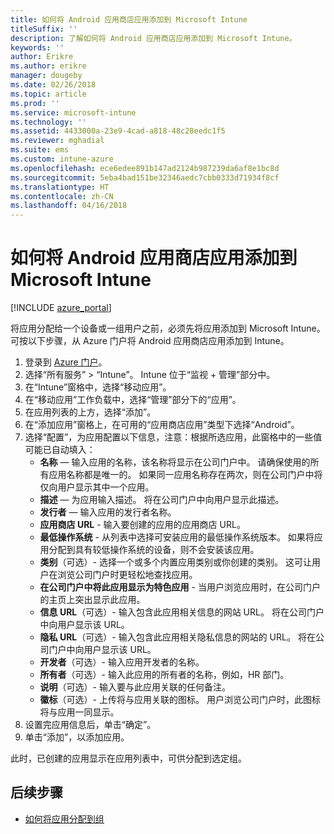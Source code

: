```yaml
---
title: 如何将 Android 应用商店应用添加到 Microsoft Intune
titleSuffix: ''
description: 了解如何将 Android 应用商店应用添加到 Microsoft Intune。
keywords: ''
author: Erikre
ms.author: erikre
manager: dougeby
ms.date: 02/26/2018
ms.topic: article
ms.prod: ''
ms.service: microsoft-intune
ms.technology: ''
ms.assetid: 4433000a-23e9-4cad-a818-48c28eedc1f5
ms.reviewer: mghadial
ms.suite: ems
ms.custom: intune-azure
ms.openlocfilehash: ece6edee891b147ad2124b987239da6af8e1bc8d
ms.sourcegitcommit: 5eba4bad151be32346aedc7cbb0333d71934f8cf
ms.translationtype: HT
ms.contentlocale: zh-CN
ms.lasthandoff: 04/16/2018
---
```

# <a name="how-to-add-android-store-apps-to-microsoft-intune"></a>如何将 Android 应用商店应用添加到 Microsoft Intune

[!INCLUDE [azure_portal](./includes/azure_portal.md)]

将应用分配给一个设备或一组用户之前，必须先将应用添加到 Microsoft Intune。 可按以下步骤，从 Azure 门户将 Android 应用商店应用添加到 Intune。

1. 登录到 [Azure 门户](https://portal.azure.com)。
2. 选择“所有服务” > “Intune”。 Intune 位于“监视 + 管理”部分中。
3. 在“Intune”窗格中，选择“移动应用”。
4. 在“移动应用”工作负载中，选择“管理”部分下的“应用”。
5. 在应用列表的上方，选择“添加”。
6. 在“添加应用”窗格上，在可用的“应用商店应用”类型下选择“Android”。
7. 选择“配置”，为应用配置以下信息，注意：根据所选应用，此窗格中的一些值可能已自动填入：
    - **名称** — 输入应用的名称，该名称将显示在公司门户中。 请确保使用的所有应用名称都是唯一的。 如果同一应用名称存在两次，则在公司门户中将仅向用户显示其中一个应用。
    - **描述** — 为应用输入描述。 将在公司门户中向用户显示此描述。
    - **发行者** — 输入应用的发行者名称。
    - **应用商店 URL** - 输入要创建的应用的应用商店 URL。
    - **最低操作系统** - 从列表中选择可安装应用的最低操作系统版本。 如果将应用分配到具有较低操作系统的设备，则不会安装该应用。
    - **类别**（可选）- 选择一个或多个内置应用类别或你创建的类别。 这可让用户在浏览公司门户时更轻松地查找应用。
    - **在公司门户中将此应用显示为特色应用** - 当用户浏览应用时，在公司门户的主页上突出显示此应用。
    - **信息 URL**（可选）- 输入包含此应用相关信息的网站 URL。 将在公司门户中向用户显示该 URL。
    - **隐私 URL**（可选）- 输入包含此应用相关隐私信息的网站的 URL。 将在公司门户中向用户显示该 URL。
    - **开发者**（可选）- 输入应用开发者的名称。
    - **所有者**（可选）- 输入此应用的所有者的名称，例如，HR 部门。
    - **说明**（可选）- 输入要与此应用关联的任何备注。
    - **徽标**（可选）- 上传将与应用关联的图标。 用户浏览公司门户时，此图标将与应用一同显示。
8. 设置完应用信息后，单击“确定”。
9. 单击“添加”，以添加应用。

此时，已创建的应用显示在应用列表中，可供分配到选定组。 

## <a name="next-steps"></a>后续步骤

- [如何将应用分配到组](apps-deploy.md)